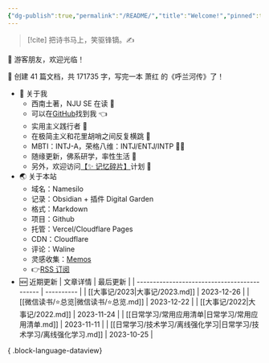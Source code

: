 ```yaml
---
{"dg-publish":true,"permalink":"/README/","title":"Welcome!","pinned":true,"tags":["home","gardenEntry","gardenEntry"],"noteIcon":"1","created":"2023-07-14T17:22:00.770+08:00","updated":"2023-12-26T22:15:40.682+08:00"}
---
```



> [!cite] 把诗书马上，笑驱锋镝。✍️

👋 游客朋友，欢迎光临！

<p><span>👏 创建 41 篇文档，共 171735 字，写完一本 萧红 的《呼兰河传》了！</span></p>

- 🤔 关于我
  - 西南土著，NJU SE 在读 📖
  - 可以在[GitHub](https://github.com/XR-Y)找到我 👈
  - 实用主义践行者 🙌
  - 在极简主义和花里胡哨之间反复横跳 🤹
  - MBTI：INTJ-A，荣格八维：INTJ/ENTJ/INTP 🙋‍♂️
  - 随缘更新，佛系研学，率性生活 🎉
  - 另外，欢迎访问[【✨ 记忆碎片】](https://memos.xryu.top)计划 👀
- 🌏 关于本站
  - 域名：Namesilo
  - 记录：Obsidian + 插件 Digital Garden
  - 格式：Markdown
  - 项目：Github
  - 托管：Vercel/Cloudflare Pages
  - CDN：Cloudflare
  - 评论：Waline
  - 灵感收集：[Memos](https://usememos.com/)
  - 👉[RSS 订阅](https://xryu.top/feed.xml)
- 🆕 近期更新
| 文章详情                                         | 最后更新       |
| -------------------------------------------- | ---------- |
| [[大事记/2023\|大事记/2023.md]]                 | 2023-12-26 |
| [[微信读书/⭐总览\|微信读书/⭐总览.md]]                 | 2023-12-22 |
| [[大事记/2022\|大事记/2022.md]]                 | 2023-11-24 |
| [[日常学习/常用应用清单\|日常学习/常用应用清单.md]]           | 2023-11-11 |
| [[日常学习/技术学习/离线强化学习\|日常学习/技术学习/离线强化学习.md]] | 2023-10-25 |

{ .block-language-dataview}
